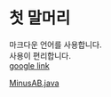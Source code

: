 # 첫 말머리
마크다운 언어를 사용합니다.  
사용이 편리합니다.  
[google link](https://www.google.com)

[MinusAB.java](https://github.com/tjrwls234/work/blob/master/Study_JAVAS/src/MinusAB.java)
